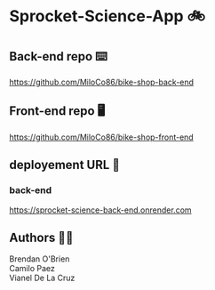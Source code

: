 # Sprocket-Science-App 🚲

## Back-end repo ⌨️

https://github.com/MiloCo86/bike-shop-back-end

## Front-end repo 🖥️

https://github.com/MiloCo86/bike-shop-front-end

## deployement URL 📡
### back-end
https://sprocket-science-back-end.onrender.com

## Authors 🧑‍💻

Brendan O'Brien
<br>
Camilo Paez
<br>
Vianel De La Cruz
